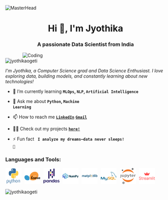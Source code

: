 ![MasterHead](https://camo.githubusercontent.com/5a51e293c9f568a66c3ccf3f4eb397c77706120b077be0cabca9f0bd271374dd/68747470733a2f2f6d656469612e6c6963646e2e636f6d2f646d732f696d6167652f4334443132415145536a37322d733567454b672f61727469636c652d636f7665725f696d6167652d736872696e6b5f3630305f323030302f302f313632363735333836373131303f653d3231343734383336343726763d6265746126743d4b6637594175775a74794347594c4e63682d4d676335654f432d376837754c5f646e424149677341465251)
<h1 align="center">Hi 👋, I'm Jyothika</h1>
<h3 align="center">A passionate Data Scientist from India</h3>
<img align="right" alt="Coding" width="450" src="https://user-images.githubusercontent.com/59734313/157189039-c09b3e38-9f42-42c0-ab54-14f1574190a7.gif">

<p align="left"> <img src="https://komarev.com/ghpvc/?username=jyothikaogeti&label=Profile%20views&color=0e75b6&style=flat" alt="jyothikaogeti" /> </p>
<p><i> I'm Jyothika, a Computer Science grad and Data Science Enthusiast. I love exploring data, building models, and constantly learning about new technologies!</i></p>

- 🌱 I’m currently learning **<code>MLOps</code>, <code>NLP</code>, <code>Artificial Intelligence</code>**
 
- 💬 Ask me about **<code>Python</code>, <code>Machine Learning</code>**
  
- 📫 How to reach me **<code><a href="https://www.linkedin.com/in/jyothikaogeti/">LinkedIn</a></code>** **<code>[Gmail](mailto:ogetijyothika2002@gmail.com)</code>**

- 👨‍💻 Check out my projects **<code>[here!](https://github.com/jyothikaogeti?tab=repositories)</code>**

- ⚡ Fun fact **<code>
I analyze my dreams—data never sleeps! 💭</code>**
  
<p align="left">
</p>

<h3 align="left">Languages and Tools:</h3>
<div style="display: flex; flex-wrap: wrap; align-items: center;">
<img align="left" alt="Python" width="50px" style="padding-right:10px;" src="https://github.com/devicons/devicon/blob/v2.16.0/icons/python/python-original-wordmark.svg" />
<img align="left" alt="scikitlearn" width="50px" style="padding-right:10px;" src="https://github.com/devicons/devicon/blob/v2.16.0/icons/scikitlearn/scikitlearn-original.svg" />
<img align="left" alt="Pandas" width="50px" style="padding-right:10px;" src="https://github.com/devicons/devicon/blob/v2.16.0/icons/pandas/pandas-original-wordmark.svg" />
<img align="left" alt="Numpy" width="50px" style="padding-right:10px;" src="https://github.com/devicons/devicon/blob/v2.16.0/icons/numpy/numpy-original-wordmark.svg" />
<img align="left" alt="Matplotlib" width="50px" style="padding-right:10px;" src="https://github.com/devicons/devicon/blob/v2.16.0/icons/matplotlib/matplotlib-original-wordmark.svg" />
<img align="left" alt="MySQL" width="50px" style="padding-right:10px;" src="https://github.com/devicons/devicon/blob/v2.16.0/icons/mysql/mysql-original-wordmark.svg" />
<img align="left" alt="Jupyter" width="50px" style="padding-right:10px;" src="https://github.com/devicons/devicon/blob/v2.16.0/icons/jupyter/jupyter-original-wordmark.svg" />
<img align="left" alt="Streamlit" width="50px" style="padding-right:10px;" src="https://github.com/devicons/devicon/blob/v2.16.0/icons/streamlit/streamlit-plain-wordmark.svg" />
<br>
<br>
<br>

<p><img align="center" src="https://github-readme-streak-stats.herokuapp.com/?user=jyothikaogeti&" alt="jyothikaogeti" /></p>
